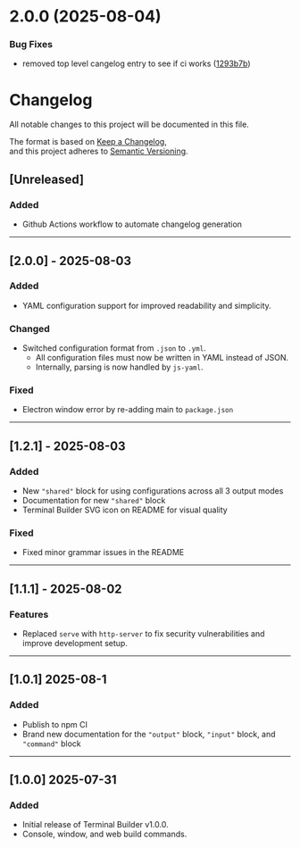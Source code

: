 # 2.0.0 (2025-08-04)


### Bug Fixes

* removed top level cangelog entry to see if ci works ([1293b7b](https://github.com/theWatermelonPenguin/Terminal-Builder/commit/1293b7b7c1f8803dfa5c937750b529aa7921f784))



# Changelog

All notable changes to this project will be documented in this file.

The format is based on [Keep a Changelog](https://keepachangelog.com/en/1.0.0/),  
and this project adheres to [Semantic Versioning](https://semver.org/spec/v2.0.0.html).

## [Unreleased]

### Added

- Github Actions workflow to automate changelog generation

---

## [2.0.0] - 2025-08-03

### Added

- YAML configuration support for improved readability and simplicity.

### Changed

- Switched configuration format from `.json` to `.yml`.
  - All configuration files must now be written in YAML instead of JSON.
  - Internally, parsing is now handled by `js-yaml`.


### Fixed

- Electron window error by re-adding main to `package.json`

---

## [1.2.1] - 2025-08-03

### Added

- New `"shared"` block for using configurations across all 3 output modes
- Documentation for new `"shared"` block
- Terminal Builder SVG icon on README for visual quality

### Fixed

- Fixed minor grammar issues in the README
---

## [1.1.1] - 2025-08-02

### Features
- Replaced `serve` with `http-server` to fix security vulnerabilities and improve development setup.

---

## [1.0.1] 2025-08-1

### Added

- Publish to npm CI
- Brand new documentation for the `"output"` block, `"input"` block, and `"command"` block

---

## [1.0.0] 2025-07-31

### Added 

- Initial release of Terminal Builder v1.0.0.
- Console, window, and web build commands.